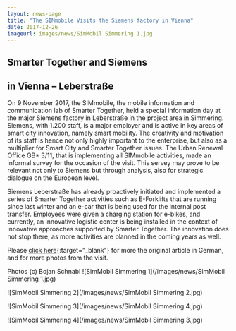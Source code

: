 ```yaml
---
layout: news-page
title: "The SIMmobile Visits the Siemens factory in Vienna"
date: 2017-12-26
imageurl: images/news/SimMobil Simmering 1.jpg
---
```


<div class="multiline">
<h2><span class="ornament-news">Smarter Together and Siemens</span></h2>
<h2><span class="ornament-news">in Vienna – Leberstraße</span></h2>
</div>

On 9 November 2017, the SIMmobile, the mobile information and communication lab of Smarter Together, held a special information day at the major Siemens factory in Leberstraße in the project area in Simmering. Siemens, with 1.200 staff, is a major employer and is active in key areas of smart city innovation, namely smart mobility. The creativity and motivation of its staff is hence not only highly important to the enterprise, but also as a multiplier for Smart City and Smarter Together issues. The Urban Renewal Office GB* 3/11, that is implementing all SIMmobile activities, made an informal survey for the occasion of the visit. This servey may prove to be relevant not only to Siemens but through analysis, also for strategic dialogue on the European level.

Siemens Leberstraße has already proactively initiated and implemented a series of Smarter Together activities such as E-Forklifts that are running since last winter and an e-car that is being used for the internal post transfer. Employees were given a charging station for e-bikes, and currently, an innovative logistic center is being installed in the context of innovative approaches supported by Smarter Together. The innovation does not stop there, as more activities are planned in the coming years as well.

Please [click here](http://www.smartertogether.at/simmobil-bei-siemens-leberstrasse/){:target="_blank"} for more the original article in German, and for more photos from the visit.

Photos (c) Bojan Schnabl
![SimMobil Simmering 1](/images/news/SimMobil Simmering 1.jpg)

![SimMobil Simmering 2](/images/news/SimMobil Simmering 2.jpg)

![SimMobil Simmering 3](/images/news/SimMobil Simmering 4.jpg)

![SimMobil Simmering 4](/images/news/SimMobil Simmering 3.jpg)
